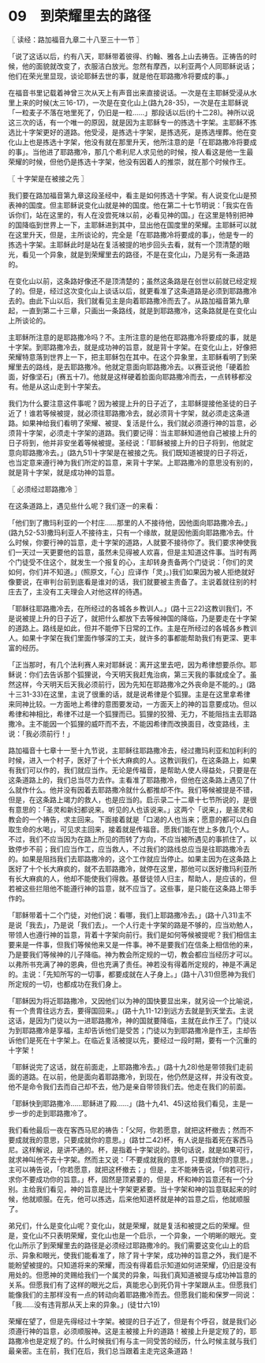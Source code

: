 # 09　到荣耀里去的路径



〖 读经：路加福音九章二十八至三十一节 〗

「说了这话以后，约有八天，耶稣带着彼得、约翰、雅各上山去祷告。正祷告的时候，他的面貌就改变了，衣服洁白放光。忽然有摩西，以利亚两个人同耶稣说话；他们在荣光里显现，谈论耶稣去世的事，就是他在耶路撒冷将要成的事。」

在福音书里记载着神曾三次从天上有声音出来直接说话。一次是在主耶稣受浸从水里上来的时候(太三16-17)，一次是在变化山上(路九28-35)，一次是在主耶稣说「一粒麦子不落在地里死了，仍旧是一粒……」那段话以后(约十二28)。神所以说这三次的话，有一个唯一的原因，就是因为主耶稣专一的拣选十字架。主耶稣不拣选比十字架更好的道路。他受浸，是拣选十字架，是拣选死，是拣选埋葬。他在变化山上也是拣选十字架，他没有就在那里升天，他所注意的是「在耶路撒冷将要成的事」。当他进了耶路撒冷，那几个希利尼人求见他的时候，按人看这是他一生最荣耀的时候，但他仍是拣选十字架，他没有因着人的推崇，就在那个时候作王。



〖 十字架是在被接之先 〗

我们要在路加福音第九章这段圣经中，看主是如何拣选十字架。有人说变化山是预表神的国度。但主耶稣说变化山就是神的国度。他在第二十七节明说：「我实在告诉你们，站在这里的，有人在没尝死味以前，必看见神的国。」在这里是特别把神的国降临到世界上一下，主耶稣进到其中，显出他在国度里的荣耀。主耶稣可以就在这里升天，但是，主所谈论的，完全是「在耶路撒冷将要成的事」，他是专一的拣选十字架。主耶稣此时是站在复活被提的地步回头去看，就有一个顶清楚的眼光，看见一个异象，就是到荣耀里去的路径，不是在变化山，乃是另有一条道路的。

在变化山以前，这条路好像还不是顶清楚的；虽然这条路是在创世以前就已经定规了的。但是，经过这次变化山上谈话以后，就更看准了这条道路是必须到耶路撒冷去的。由此下山以后，我们就看见主是向着耶路撒冷而去了。从路加福音第九章起，一直到第二十三章，只画出一条路线，就是到耶路撒冷，这条路就是在变化山上所谈论的。

主耶稣所注意的是耶路撒冷吗？不。主所注意的是他在耶路撒冷将要成的事，就是十字架。到耶路撒冷去，就是成功神的旨意，就是背十字架。在变化山上，好像把荣耀特意落到世界上一下，把主耶稣包在其中。在这个异象里，主耶稣看明了到荣耀里去的路线，是去耶路撒冷。他就定意面向耶路撒冷去。以赛亚说他「硬着脸面，好像坚石」(赛五十7)。他就是这样硬着脸面向耶路撒冷而去，一点转移都没有。他是从这山走到十字架去。

我们为什么要注意这件事呢？因为被提上升的日子近了，主耶稣提接他圣徒的日子近了！谁若等候被提，就必须往耶路撒冷去，就必须背十字架，就必须走这条道路。如果神给我们看明了荣耀、被提、复活是什么，我们就必须遵行神的旨意，必须背十字架，必须走十字架的道路。我们要记得：当主耶稣知道他自己被接上升的日子将到，他并非安坐着等候被提。圣经说：「耶稣被接上升的日子将到，他就定意向耶路撒冷去。」(路九51)十字架是在被接之先。我们既知道被提的日子将近，也当定意来遵行神为我们所定的旨意，来背十字架。上耶路撒冷的意思没有别的，就是背十字架，就是成功神的旨意。



〖 必须经过耶路撒冷 〗

在这条道路上，遇见些什么呢？我们逐一的来看：

「他们到了撒玛利亚的一个村庄……那里的人不接待他，因他面向耶路撒冷去。」(路九52-53)撒玛利亚人不接待主，只有一个缘故，就是因他面向耶路撒冷去。什么时候，你要行神的旨意，走十字架的道路，人就要不接待你了。我们要求神使我们一天过一天更要他的旨意，虽然未见得被人欢喜，但是主知道这件事。当时有两个门徒受不住这个，就发生一个报复的心，主却转身责备两个门徒说：「你们的灵如何，你们并不知道。」(照原文，「心」应译作「灵」。)我们如果因为被人拒绝就好像要说，在审判台前到底看是谁对的话，我们就要被主责备了。主说着就往别的村庄去了，主没有工夫理会人对他这样的待遇。

「耶稣往耶路撒冷去，在所经过的各城各乡教训人。」(路十三22)这教训我们，不是说被提上升的日子近了，就把什么都放下去等候神国的降临，乃是要走在十字架的道路上。路线是如此，但并不能停下日常的工作。主是在所经过的各城各乡教训人。如果十字架在我们里面作够深的工夫，就许多的事都能帮助我们有更深、更丰富的经历。

「正当那时，有几个法利赛人来对耶稣说：离开这里去吧，因为希律想要杀你。耶稣说：你们去告诉那个狐狸说，今天明天我赶鬼治病，第三天我的事就成全了。虽然这样，今天明天后天我必须前行，因为先知在耶路撒冷之外丧命是不能的。」(路十三31-33)在这里，主说了很重的话，就是说希律是个狐狸。主是在这里拿希律来同神比较。一方面地上希律的意图要发动，一方面天上的神的旨意要成功。但以希律和神相比，希律不过是一个狐狸而已。狐狸的狡猾、无力，不能阻挡主去耶路撒冷。主不能因一个狐狸的威吓而不去，不能因希律而改换面目，改变路线，主说：「我必须前行！」

路加福音十七章十一至十九节说，主耶稣往耶路撒冷去，经过撒玛利亚和加利利的时候，进入一个村子，医好了十个长大麻疯的人。这教训我们，在这条路上，如果有我们可以作的，我们就应当作。无论是传福音，是帮助人使人得益处，只要是在这条道路上的，我们总当尽力去作。主看准了耶路撒冷，但他在这条路上遇见了什么就作什么。他并没有因着去耶路撒冷就什么都推却不作。我们等候被提是不错，但是，在这条路上竭力的救人，也是应当的。启示录二十二章十七节所说的，是很有意思的：「圣灵和新妇都说来。听见的人也该说来。」这两个「说来」，是圣灵和教会的一个祷告，求主回来。下面接着就是「口渴的人也当来；愿意的都可以白自取生命的水喝」，可见求主回来，接着就是传福音。愿我们能在世上多救几个人。不过，我们不应当因为在路上所见的而转了方向，不应当被所遇见的事抓住了，以致停步不前；我们应当作工，应当救人，不过我们的路线总应当是往耶路撒冷去的。如果是阻挡我们去耶路撒冷的，这个工作就应当停止。如果主因为在这条路上医好了十个长大麻疯的，就不去耶路撒冷，就停在这里，那他可以医好撒玛利亚所有长大麻疯的人，他却不能使我们得救。基督徒领人归主，帮助人，是应该的，但若被这些拦阻他不能遵行神的旨意，就不应当了。这些事，是只能在这条路上带手作的。

「耶稣带着十二个门徒，对他们说：看哪，我们上耶路撒冷去。」(路十八31)主不是说「我去」，乃是说「我们去」。一个人行走十字架的路是不够的，应当劝勉人，带领人也遵行神的旨意，背着十字架向前行。我们是如何等候被提呢？我们相信主要来是一件事，但我们等候他来又是一件事。神不是要我们在信条上相信他的来，乃是要我们等候神的儿子降临。神为教会所定规的一切，教会都应当经历才可以。以弗所书充满了神的恩典，但也充满了责任。神若没有得着所定规的，神是不满足的。主说：「先知所写的一切事，都要成就在人子身上。」(路十八31)但愿神为我们所定规的一切，也都成功在我们身上。

「耶稣因为将近耶路撒冷，又因他们以为神的国快要显出来，就另设一个比喻说，有一个贵胄往远方去，要得国回来。」(路十九11-12)到远方去就是到天堂去。主说这话，是因为门徒以为一进耶路撒冷，神的国就要降临，主就在此作王了。门徒以为到耶路撒冷是享福，主却告诉他们是受苦；门徒以为到耶路撒冷是作王，主却告诉他们是死在十字架上。在临近复活被提以先，要经过一段时期，要有一个沉重的十字架！

「耶稣说完了这话，就在前面走，上耶路撒冷去。」(路十九28)他是带领我们走前面的道路。在以前，他是面向着耶路撒冷，到现在，他仍然是这样，并没有改变。他不是命令我们去而自己却不去，他乃是亲自带领我们去。他走在我们的前面。

「耶稣快到耶路撒冷……耶稣进了殿……」(路十九41、45)这给我们看见，主是一步一步的走到耶路撒冷了。

我们看他最后一夜在客西马尼的祷告：「父阿，你若愿意，就把这杯撤去；然而不要成就我的意思，只要成就你的意思。」(路廿二42)杯，有人说是指着死在客西马尼。这样解说，是讲不通的。杯，是指着十字架说的。换句话说，就是如果可行，就求神叫他不去十字架。然而主又说：「不要成就我的意思，只要成就你的意思。」主可以祷告说，「你若愿意，就把这杯撤去；」但是，主不能祷告说，「倘若可行，求你不要成功你的旨意。」杯，固然是顶紧要的，但是，杯和神的旨意还有一个分别。主给我们看见，神的旨意是比十字架更紧要。当十字架和神的旨意联起来的时候，他就顺服。在先，他可以拣选，后来他知道杯就是神的旨意之后，他就顺服了。

弟兄们，什么是变化山呢？变化山，就是荣耀，就是复活和被提之后的荣耀。但是，变化山不只表明荣耀，变化山也是一个启示，一个异象，一个明晰的眼光。变化山所示了到荣耀里去的路径是必须经过耶路撒冷的。我们需要这变化山上的启示、异象和眼光，使我们能看准了，除了背十字架，成功神的旨意之外，我们是不能盼望被提的。只知道将来的荣耀，而没有得着启示知道如何进荣耀，仍旧是没有用处的。但愿神的灵赐给我们一个属灵的异象，叫我们真知道被提与成功神旨意的关系。但愿我们有了这样的眼光之后，真能忠心到死仍背十字架跟从主。但愿我们能像我们的主那样没有一点的转动向着耶路撒冷而去。但愿我们能和保罗一同说：「我……没有违背那从天上来的异象。」(徒廿六19)

荣耀在望了，但是先得经过十字架。被提的日子近了，但是有个呼召，就是我们必须遵行神的旨意，必须顺服神。这是主被接上升的道路！被接上升是定规了的，耶路撒冷也是定规了的。什么时候我们有与主一同受苦的经历，什么时候主就与我们最亲密。主在前，我们在后，我们总当跟着主走完这条道路！

